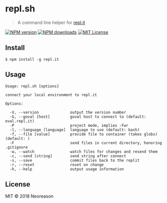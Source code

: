 # repl.sh

> A command line helper for [repl.it](http://repl.it)

[![NPM version][npm-version-image]][npm-url] [![NPM downloads][npm-downloads-image]][npm-url] [![MIT License][license-image]][license-url]


## Install

    $ npm install -g repl.it

## Usage
  
    Usage: repl.sh [options]
  
    connect your local environment to repl.it
  
    Options:
  
      -V, --version              output the version number
      -G, --goval [host]         goval host to connect to (default: eval.repl.it)
      -P                         project mode, implies -Fwr
      -l, --language [language]  language to use (default: bash)
      -f, --file [value]         provide file to container (takes globs) (default: )
      -F                         send files in current directory, honoring .gitignore
      -w, --watch                watch files for changes and resend them
      -c, --send [string]        send string after connect
      -s, --save                 commit files back to the replit
      -r, --reset                reset on change
      -h, --help                 output usage information

## License

MIT © 2018 Neoreason

[license-image]: http://img.shields.io/badge/license-MIT-blue.svg?style=flat
[license-url]: LICENSE

[npm-url]: https://npmjs.org/package/repl.sh
[npm-version-image]: http://img.shields.io/npm/v/repl.sh.svg?style=flat
[npm-downloads-image]: http://img.shields.io/npm/dm/repl.sh.svg?style=flat

